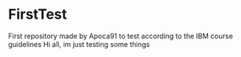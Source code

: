 # FirstTest
First repository made by Apoca91 to test according to the IBM course guidelines
Hi all, im just testing some things
